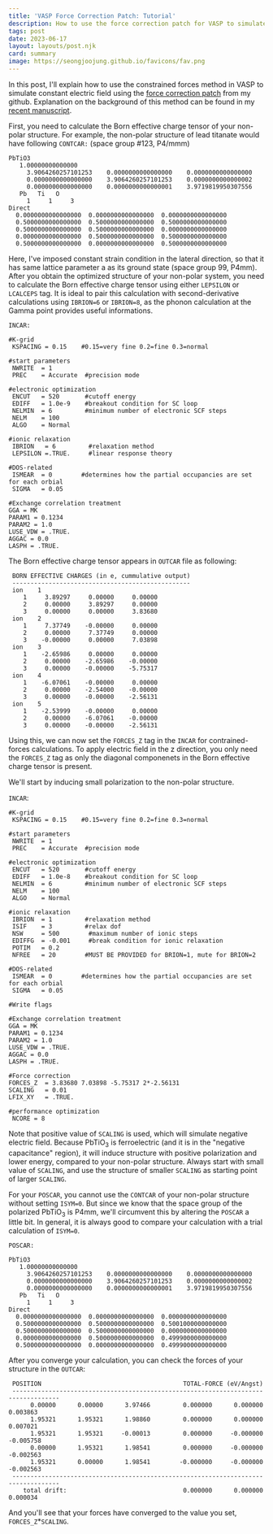 ```yaml
---
title: 'VASP Force Correction Patch: Tutorial'
description: How to use the force correction patch for VASP to simulate materials under constant electric field (Basics)
tags: post
date: 2023-06-17
layout: layouts/post.njk
card: summary
image: https://seongjoojung.github.io/favicons/fav.png
---
```


In this post, I'll explain how to use the constrained forces method in VASP to simulate constant electric field using the [force correction patch](https://github.com/seongjoojung/VASP-force-correction-patch) from my github. Explanation on the background of this method can be found in my [recent manuscript](https://chemrxiv.org/engage/chemrxiv/article-details/63fd7308897b18336f3a59aa).

First, you need to calculate the Born effective charge tensor of your non-polar structure. For example, the non-polar structure of lead titanate would have following `CONTCAR:` (space group #123, P4/mmm)

<pre>
<code>PbTiO3
   1.00000000000000
     3.9064260257101253    0.0000000000000000    0.0000000000000000
     0.0000000000000000    3.9064260257101253    0.0000000000000002
     0.0000000000000000    0.0000000000000001    3.9719819950307556
   Pb   Ti   O
     1     1     3
Direct
  0.0000000000000000  0.0000000000000000  0.0000000000000000
  0.5000000000000000  0.5000000000000000  0.5000000000000000
  0.5000000000000000  0.5000000000000000  0.0000000000000000
  0.0000000000000000  0.5000000000000000  0.5000000000000000
  0.5000000000000000  0.0000000000000000  0.5000000000000000
</code></pre>

Here, I've imposed constant strain condition in the lateral direction, so that it has same lattice parameter a as its ground state (space group 99, P4mm). After you obtain the optimized structure of your non-polar system, you need to calculate the Born effective charge tensor using either `LEPSILON` or `LCALCEPS` tag. It is ideal to pair this calculation with second-derivative calculations using `IBRION=6` or `IBRION=8`, as the phonon calculation at the Gamma point provides useful informations.

`INCAR:`
<pre>
<code>#K-grid
 KSPACING = 0.15    #0.15=very fine 0.2=fine 0.3=normal

#start parameters
 NWRITE  = 1
 PREC    = Accurate  #precision mode

#electronic optimization
 ENCUT   = 520       #cutoff energy
 EDIFF   = 1.0e-9    #breakout condition for SC loop
 NELMIN  = 6         #minimum number of electronic SCF steps
 NELM    = 100
 ALGO    = Normal

#ionic relaxation
 IBRION   = 6         #relaxation method
 LEPSILON =.TRUE.     #linear response theory

#DOS-related
 ISMEAR  = 0        #determines how the partial occupancies are set for each orbial
 SIGMA   = 0.05

#Exchange correlation treatment
GGA = MK
PARAM1 = 0.1234
PARAM2 = 1.0
LUSE_VDW = .TRUE.
AGGAC = 0.0
LASPH = .TRUE.
</code></pre>

The Born effective charge tensor appears in `OUTCAR` file as following:
<pre>
<code class="language-plaintext"> BORN EFFECTIVE CHARGES (in e, cummulative output)
 -------------------------------------------------
 ion    1
    1     3.89297     0.00000     0.00000
    2     0.00000     3.89297     0.00000
    3     0.00000     0.00000     3.83680
 ion    2
    1     7.37749    -0.00000     0.00000
    2     0.00000     7.37749     0.00000
    3    -0.00000     0.00000     7.03898
 ion    3
    1    -2.65986     0.00000     0.00000
    2     0.00000    -2.65986    -0.00000
    3     0.00000    -0.00000    -5.75317
 ion    4
    1    -6.07061    -0.00000     0.00000
    2     0.00000    -2.54000    -0.00000
    3     0.00000    -0.00000    -2.56131
 ion    5
    1    -2.53999    -0.00000     0.00000
    2     0.00000    -6.07061    -0.00000
    3     0.00000    -0.00000    -2.56131
</code></pre>

Using this, we can now set the `FORCES_Z` tag in the `INCAR` for contrained-forces calculations. To apply electric field in the z direction, you only need the `FORCES_Z` tag as only the diagonal componenets in the Born effective charge tensor is present.

We'll start by inducing small polarization to the non-polar structure. 

`INCAR`:
<pre>
<code>#K-grid
 KSPACING = 0.15    #0.15=very fine 0.2=fine 0.3=normal

#start parameters
 NWRITE  = 1
 PREC    = Accurate  #precision mode

#electronic optimization
 ENCUT   = 520       #cutoff energy
 EDIFF   = 1.0e-8    #breakout condition for SC loop
 NELMIN  = 6         #minimum number of electronic SCF steps
 NELM    = 100
 ALGO    = Normal

#ionic relaxation
 IBRION  = 1         #relaxation method
 ISIF    = 3         #relax dof
 NSW     = 500        #maximum number of ionic steps
 EDIFFG  = -0.001     #break condition for ionic relaxation
 POTIM   = 0.2
 NFREE   = 20        #MUST BE PROVIDED for BRION=1, mute for BRION=2

#DOS-related
 ISMEAR  = 0        #determines how the partial occupancies are set for each orbial
 SIGMA   = 0.05

#Write flags

#Exchange correlation treatment
GGA = MK
PARAM1 = 0.1234
PARAM2 = 1.0
LUSE_VDW = .TRUE.
AGGAC = 0.0
LASPH = .TRUE.

#Force correction
FORCES_Z  = 3.83680 7.03898 -5.75317 2*-2.56131
SCALING   = 0.01
LFIX_XY   = .TRUE.

#performance optimization
 NCORE = 8
</code></pre>

Note that positive value of `SCALING` is used, which will simulate negative electric field. Because PbTiO<sub>3</sub> is ferroelectric (and it is in the "negative capacitance" region), it will induce structure with positive polarization and lower energy, compared to your non-polar structure. Always start with small value of `SCALING`, and use the structure of smaller `SCALING` as starting point of larger `SCALING`.

For your `POSCAR`, you cannot use the `CONTCAR` of your non-polar structure without setting `ISYM=0`. But since we know that the space group of the polarized PbTiO<sub>3</sub> is P4mm, we'll circumvent this by altering the `POSCAR` a little bit. In general, it is always good to compare your calculation with a trial calculation of `ISYM=0`.

`POSCAR:`
<pre>
<code class="language-plaintext">PbTiO3
   1.00000000000000
     3.9064260257101253    0.0000000000000000    0.0000000000000000
     0.0000000000000000    3.9064260257101253    0.0000000000000002
     0.0000000000000000    0.0000000000000001    3.9719819950307556
   Pb   Ti   O
     1     1     3
Direct
  0.0000000000000000  0.0000000000000000  0.0000000000000000
  0.5000000000000000  0.5000000000000000  0.5001000000000000
  0.5000000000000000  0.5000000000000000  0.0000000000000000
  0.0000000000000000  0.5000000000000000  0.4999000000000000
  0.5000000000000000  0.0000000000000000  0.4999000000000000
</code></pre>

After you converge your calculation, you can check the forces of your structure in the `OUTCAR`:

<pre>
<code class="language-plaintext"> POSITION                                       TOTAL-FORCE (eV/Angst)
 -----------------------------------------------------------------------------------
      0.00000      0.00000      3.97466         0.000000      0.000000      0.003863
      1.95321      1.95321      1.98860         0.000000      0.000000      0.007021
      1.95321      1.95321     -0.00013         0.000000     -0.000000     -0.005758
      0.00000      1.95321      1.98541         0.000000     -0.000000     -0.002563
      1.95321      0.00000      1.98541        -0.000000     -0.000000     -0.002563
 -----------------------------------------------------------------------------------
    total drift:                                0.000000      0.000000      0.000034
</code></pre>

And you'll see that your forces have converged to the value you set, `FORCES_Z`*`SCALING`.